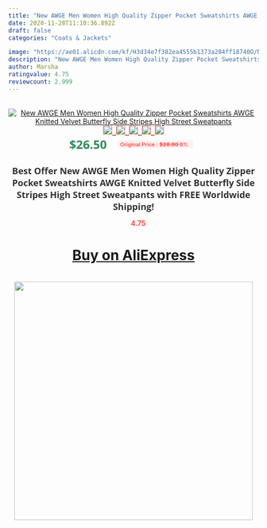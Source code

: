 ```yaml
---
title: "New AWGE Men Women High Quality Zipper Pocket Sweatshirts AWGE Knitted Velvet Butterfly Side Stripes High Street Sweatpants"
date: 2020-11-28T11:10:36.892Z
draft: false
categories: "Coats & Jackets"

image: "https://ae01.alicdn.com/kf/H3d34e7f382ea4555b1373a284ff18740O/New-AWGE-Men-Women-High-Quality-Zipper-Pocket-Sweatshirts-AWGE-Knitted-Velvet-Butterfly-Side-Stripes-High.jpg"
description: "New AWGE Men Women High Quality Zipper Pocket Sweatshirts AWGE Knitted Velvet Butterfly Side Stripes High Street Sweatpants"
author: Marsha
ratingvalue: 4.75
reviewcount: 2.999
---
```

<br>
<div style="text-align: center;">
<a href="https://s.click.aliexpress.com/e/_AZB5HT" target="_blank" rel="nofollow noopener noreferrer"><img alt="New AWGE Men Women High Quality Zipper Pocket Sweatshirts AWGE Knitted Velvet Butterfly Side Stripes High Street Sweatpants" class="magnifier-image" src="https://ae01.alicdn.com/kf/H3d34e7f382ea4555b1373a284ff18740O/New-AWGE-Men-Women-High-Quality-Zipper-Pocket-Sweatshirts-AWGE-Knitted-Velvet-Butterfly-Side-Stripes-High.jpg_640x640.jpg">
<br>
<img style="border:1px solid salmon" src="https://ae01.alicdn.com/kf/H3d34e7f382ea4555b1373a284ff18740O/New-AWGE-Men-Women-High-Quality-Zipper-Pocket-Sweatshirts-AWGE-Knitted-Velvet-Butterfly-Side-Stripes-High.jpg_120x120.jpg">&nbsp;&nbsp;<img style="border:1px solid salmon" src="https://ae01.alicdn.com/kf/H6559786cd6e146cf94708bc201edf2531/New-AWGE-Men-Women-High-Quality-Zipper-Pocket-Sweatshirts-AWGE-Knitted-Velvet-Butterfly-Side-Stripes-High.jpg_120x120.jpg">&nbsp;&nbsp;<img style="border:1px solid salmon" src="https://ae01.alicdn.com/kf/Hc2cbfe6049dd48c78b603d60d8bb9e292/New-AWGE-Men-Women-High-Quality-Zipper-Pocket-Sweatshirts-AWGE-Knitted-Velvet-Butterfly-Side-Stripes-High.jpg_120x120.jpg">&nbsp;&nbsp;<img style="border:1px solid salmon" src="https://ae01.alicdn.com/kf/H6c78e870877843a1a68d459cc5063834t/New-AWGE-Men-Women-High-Quality-Zipper-Pocket-Sweatshirts-AWGE-Knitted-Velvet-Butterfly-Side-Stripes-High.jpg_120x120.jpg">&nbsp;&nbsp;<img style="border:1px solid salmon" src="https://ae01.alicdn.com/kf/Ha68ad996fc604792bd236d1eed29ee34i/New-AWGE-Men-Women-High-Quality-Zipper-Pocket-Sweatshirts-AWGE-Knitted-Velvet-Butterfly-Side-Stripes-High.jpg_120x120.jpg"></a></div><br0>
<div style="text-align: center;"><span style="background-color: white; border: 0px; box-sizing: border-box; color: seagreen; display: inline-block; font-family: &quot;open sans&quot; , &quot;arial&quot; , &quot;helvetica&quot; , sans-serif , &quot;heiti&quot;; font-size: 24px; font-stretch: inherit; font-weight: 700; line-height: inherit; margin: 0px 10px 0px 0px; padding: 0px; vertical-align: middle;">$26.50 </span>
<span style="background: rgb(255 , 241 , 241); border-radius: 3px; border: 0px; box-sizing: border-box; color: #ff4747; display: inline-block; font-family: inherit; font-size: 12px; font-stretch: inherit; font-style: inherit; font-variant: inherit; font-weight: 600; line-height: inherit; margin: 0px; padding: 2px 5px; transform: scale(0.9); vertical-align: middle;">Original Price : <b style="text-decoration: line-through;">$28.80 </b> 8%&nbsp;&nbsp;</span></div>
<h1 style="color: #333333; display: inline-block; font-family: &quot;open sans&quot; , &quot;arial&quot; , &quot;helvetica&quot; , sans-serif , &quot;heiti&quot;; font-size: 18px; font-stretch: inherit; font-weight: 700; text-align: center;">Best Offer New AWGE Men Women High Quality Zipper Pocket Sweatshirts AWGE Knitted Velvet Butterfly Side Stripes High Street Sweatpants with FREE Worldwide Shipping!</h1>
<div style="color: #ff4747; text-align: center;">
<img src="https://4.bp.blogspot.com/-M0ZcTcb-5uY/XleCXlxnR4I/AAAAAAAAAEc/OrjgMkXV1oMQFaCRZj5HQwOCBcu3w1FegCPcBGAYYCw/s1600/star.png" style="height: 15px;">&nbsp;<b>4.75</b></div>
<div class="button_cont" align="center"><a class="buynow_a" href="https://s.click.aliexpress.com/e/_AZB5HT" target="_blank" rel="nofollow noopener noreferrer"><H1>Buy on AliExpress</H1></a></div><br>
<div class="separator" style="clear: both; text-align: center;">
<img src="https://lh3.googleusercontent.com/-pTy5HemUv9M/XlePHvY0dAI/AAAAAAAAAE4/0nX5iRUoIWY8eMW9Dpxeirr157OZliDIgCLcBGAsYHQ/s1600/badge.gif" width="480">
</div>
